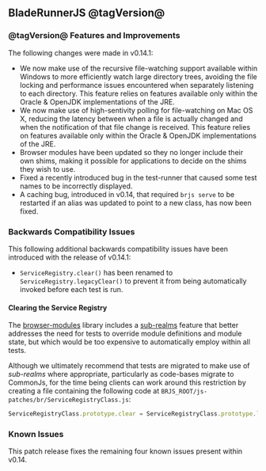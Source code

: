 ## BladeRunnerJS @tagVersion@

### @tagVersion@ Features and Improvements

The following changes were made in v0.14.1:

  * We now make use of the recursive file-watching support available within Windows to more efficiently watch large directory trees, avoiding the file locking and performance issues encountered when separately listening to each directory. This feature relies on features available only within the Oracle & OpenJDK implementations of the JRE.
  * We now make use of high-sentivity polling for file-watching on Mac OS X, reducing the latency between when a file is actually changed and when the notification of that file change is received. This feature relies on features available only within the Oracle & OpenJDK implementations of the JRE.
  * Browser modules have been updated so they no longer include their own shims, making it possible for applications to decide on the shims they wish to use.
  * Fixed a recently introduced bug in the test-runner that caused some test names to be incorrectly displayed.
  * A caching bug, introduced in v0.14, that required `brjs serve` to be restarted if an alias was updated to point to a new class, has now been fixed.


### Backwards Compatibility Issues

This following additional backwards compatibility issues have been introduced with the release of v0.14.1:

  * `ServiceRegistry.clear()` has been renamed to `ServiceRegistry.legacyClear()` to prevent it from being automatically invoked before each test is run.

#### Clearing the Service Registry

The [browser-modules](https://github.com/BladeRunnerJS/browser-modules) library includes a [sub-realms](https://github.com/BladeRunnerJS/browser-modules#sub-realms) feature that better addresses the need for tests to override module definitions and module state, but which would be too expensive to automatically employ within all tests.

Although we ultimately recommend that tests are migrated to make use of _sub-realms_ where appropriate, particularly as code-bases migrate to CommonJs, for the time being clients can work around this restriction by creating a file containing the following code at `BRJS_ROOT/js-patches/br/ServiceRegistryClass.js`:

``` js
ServiceRegistryClass.prototype.clear = ServiceRegistryClass.prototype.legacyClear;
```


### Known Issues

This patch release fixes the remaining four known issues present within v0.14.

